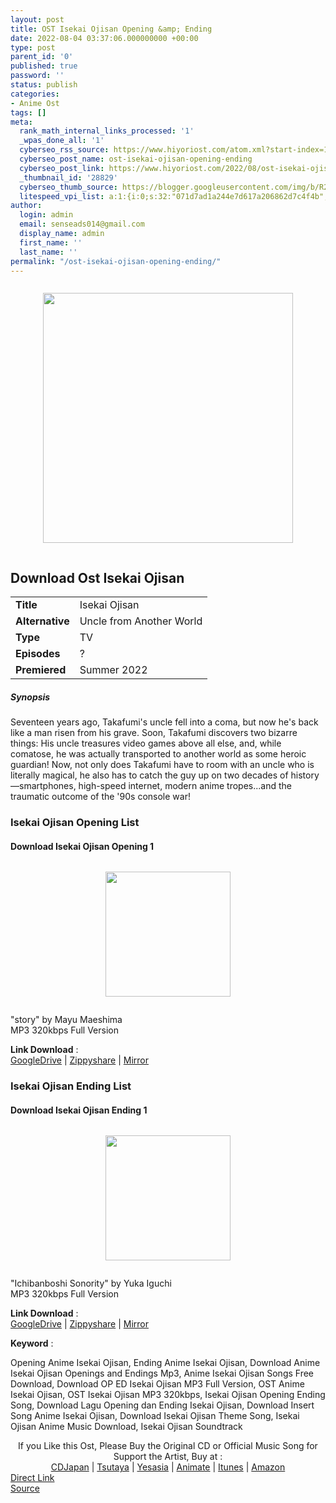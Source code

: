 ```yaml
---
layout: post
title: OST Isekai Ojisan Opening &amp; Ending
date: 2022-08-04 03:37:06.000000000 +00:00
type: post
parent_id: '0'
published: true
password: ''
status: publish
categories:
- Anime Ost
tags: []
meta:
  rank_math_internal_links_processed: '1'
  _wpas_done_all: '1'
  cyberseo_rss_source: https://www.hiyoriost.com/atom.xml?start-index=1
  cyberseo_post_name: ost-isekai-ojisan-opening-ending
  cyberseo_post_link: https://www.hiyoriost.com/2022/08/ost-isekai-ojisan-opening-ending.html
  _thumbnail_id: '28829'
  cyberseo_thumb_source: https://blogger.googleusercontent.com/img/b/R29vZ2xl/AVvXsEjgrOU6VX1IAqT2lnbWZLjZb58daLrR4LG6DYRbIaHzUNkQaMYV8dZcosJex4YYNAjPBF_eatEi57Qyzo1tz5jOFCyAWWTn5gu0EfRlbWwDgWkN9G1r0yPbtkVli5xj9lDTHgpCK7JPbqnp_nHkIAxHFRIExLXdl3UMucpIoqkjYjsq7EkervLueB4j/s400/bx135806-NwyVfDvm0O3G.jpg
  litespeed_vpi_list: a:1:{i:0;s:32:"071d7ad1a244e7d617a206862d7c4f4b";}
author:
  login: admin
  email: senseads014@gmail.com
  display_name: admin
  first_name: ''
  last_name: ''
permalink: "/ost-isekai-ojisan-opening-ending/"
---
```

<div class="separator" style="clear: both"><a href="https://blogger.googleusercontent.com/img/b/R29vZ2xl/AVvXsEjgrOU6VX1IAqT2lnbWZLjZb58daLrR4LG6DYRbIaHzUNkQaMYV8dZcosJex4YYNAjPBF_eatEi57Qyzo1tz5jOFCyAWWTn5gu0EfRlbWwDgWkN9G1r0yPbtkVli5xj9lDTHgpCK7JPbqnp_nHkIAxHFRIExLXdl3UMucpIoqkjYjsq7EkervLueB4j/s649/bx135806-NwyVfDvm0O3G.jpg" style="display: block;padding: 1em 0;text-align: center"><img alt border="0" data-original-height="649" data-original-width="460" height="400" src="{{ site.baseurl }}/assets/2022/08/bx135806-NwyVfDvm0O3G.jpg" /></a></div>
<div class="judulanime">
<h2>Download Ost Isekai Ojisan</h2>
</div>
<div class="info2" id="Info">
<table>
<tbody>
<tr>
<td class="tablex"><b>Title </b></td>
<td>Isekai Ojisan</td>
</tr>
<tr>
<td class="tablex"><b>Alternative </b></td>
<td>Uncle from Another World</td>
</tr>
<tr>
<td class="tablex"><b>Type </b></td>
<td>TV</td>
</tr>
<tr>
<td class="tablex"><b>Episodes </b></td>
<td>?</td>
</tr>
<tr>
<td class="tablex"><b>Premiered </b></td>
<td>Summer 2022</td>
</tr>
</tbody>
</table>
</div>
<div class="sinopsis">
<h5>Synopsis</h5>
</div>
<div class="deskripsi">
<p>Seventeen years ago, Takafumi's uncle fell into a coma, but now he's back like a man risen from his grave. Soon, Takafumi discovers two bizarre things: His uncle treasures video games above all else, and, while comatose, he was actually transported to another world as some heroic guardian! Now, not only does Takafumi have to room with an uncle who is literally magical, he also has to catch the guy up on two decades of history—smartphones, high-speed internet, modern anime tropes...and the traumatic outcome of the '90s console war!</p>
</div>
<div class="listz">
<h3>Isekai Ojisan Opening List</h3>
</div>
<div class="listz3">
<div class="listz1">
<h4>Download Isekai Ojisan Opening 1</h4>
</div>
<div class="listz2">
<div class="separator" style="clear: both"><a href="https://blogger.googleusercontent.com/img/b/R29vZ2xl/AVvXsEgdb1kixVgXBH9G5wseNFUxLwJ4hzxEmfSsRoMTEOqxy0lC9QPMI4F9qREQ5hHbDf0uPVyX4Xtx8AD9tgDhO7vqX8fG9k-TOl1YVDD_kTMkyH84oMaf_a1RBy6JCR8GcyQVXJoI2JsWmN8XwuMaWH-e8HxAzSC0aDZIeRQaluw-kMTQdca1eJ48fGwU/s600/cover.jpg" style="display: block;padding: 1em 0;text-align: center"><img alt border="0" data-original-height="600" data-original-width="600" src="{{ site.baseurl }}/assets/2022/08/cover.jpg" width="200" /></a></div>
<p>"story" by Mayu Maeshima<br />MP3 320kbps Full Version
<p><b>Link Download</b> : <br /><a href="https://drive.google.com/file/d/1bWnCLeTWWTHJKxArkmydvL1y6FNHMSCC/view?usp=drivesdk" rel="nofollow noopener" target="_blank">GoogleDrive</a> | <a href="https://www44.zippyshare.com/v/5i29N4Ub/file.html" rel="nofollow noopener" target="_blank">Zippyshare</a> | <a href="https://mir.cr/9PJNFHLF" rel="nofollow noopener" target="_blank">Mirror</a></p>
</div>
</div>
<div class="listz">
<h3>Isekai Ojisan Ending List</h3>
</div>
<div class="listz3">
<div class="listz1">
<h4>Download Isekai Ojisan Ending 1</h4>
</div>
<div class="listz2">
<div class="separator" style="clear: both"><a href="https://blogger.googleusercontent.com/img/b/R29vZ2xl/AVvXsEiSB3KhgwVnVNQRrFWOdNV1oscMTXgTfCHVp-aJXDtKnYGy_Idjlu9qa3nYPjoODeZvIqmz4C7nV7EcpbdD-Z3SDZnLYjS73nn-6s4gD-5MOD_uUEnhN54hZO939XEO1oIGNIpCGAiSMvj4kn1IowRDKWrqaBkz6Y1sCMIlg6k-PfHLeRputFFDtk-p/s1000/coverr.jpg" style="display: block;padding: 1em 0;text-align: center"><img alt border="0" data-original-height="1000" data-original-width="1000" src="{{ site.baseurl }}/assets/2022/08/coverr.jpg" width="200" /></a></div>
<p>"Ichibanboshi Sonority" by Yuka Iguchi<br />MP3 320kbps Full Version
<p><b>Link Download</b> : <br /><a href="https://drive.google.com/file/d/1wokb2blo_fziVjSVGbEqfR8dB9qstVV7/view?usp=drivesdk" rel="nofollow noopener" target="_blank">GoogleDrive</a> | <a href="https://www95.zippyshare.com/v/eZhisRtf/file.html" rel="nofollow noopener" target="_blank">Zippyshare</a> | <a href="https://mir.cr/URTMVEJU" rel="nofollow noopener" target="_blank">Mirror</a></p>
</div>
</div>
<p><b>Keyword</b> :
<div class="tagser">Opening Anime Isekai Ojisan, Ending Anime Isekai Ojisan, Download Anime Isekai Ojisan Openings and Endings Mp3, Anime Isekai Ojisan Songs Free Download, Download OP ED Isekai Ojisan MP3 Full Version, OST Anime Isekai Ojisan, OST Isekai Ojisan MP3 320kbps, Isekai Ojisan Opening Ending Song, Download Lagu Opening dan Ending Isekai Ojisan, Download Insert Song Anime Isekai Ojisan, Download Isekai Ojisan Theme Song, Isekai Ojisan Anime Music Download, Isekai Ojisan Soundtrack</div>
<p> 
<div class="buycd" align="center">If you Like this Ost, Please Buy the Original CD or Official Music Song for Support the Artist, Buy at : <br /><a href="https://www.cdjapan.co.jp/" target="_blank" rel="noopener">CDJapan</a> | <a href="https://shop.tsutaya.co.jp/" target="_blank" rel="noopener">Tsutaya</a> | <a href="https://www.yesasia.com/" target="_blank" rel="noopener">Yesasia</a> | <a href="https://www.animate-onlineshop.jp/" target="_blank" rel="noopener">Animate</a> | <a href="https://www.apple.com/jp/itunes" target="_blank" rel="noopener">Itunes</a> | <a href="https://amazon.co.jp/" target="_blank" rel="noopener">Amazon</a>
</div>
<div class="divbtn"> <a href="https://handymansurrender.com/fihup8buzv?key=94550f7ce39444073321dde3b8782f97" class="btn"><i class="fa fa-download"></i> Direct Link</a> <br /><a href="https://www.hiyoriost.com/2022/08/ost-isekai-ojisan-opening-ending.html">Source</a> </div>
